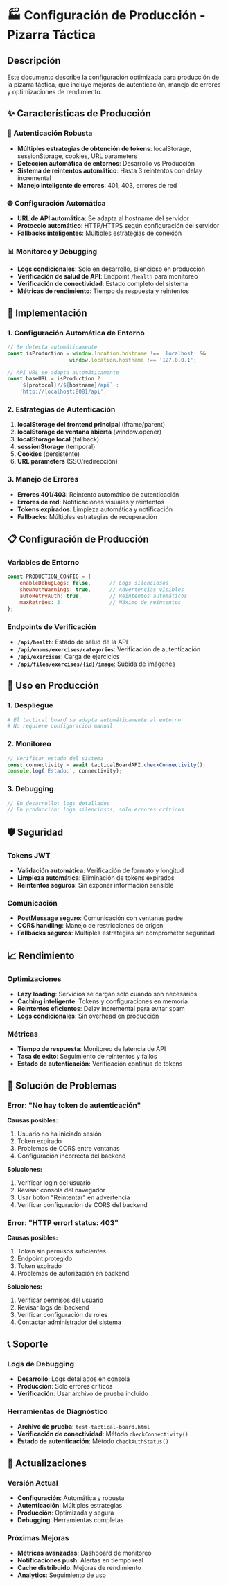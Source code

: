 # 🏭 Configuración de Producción - Pizarra Táctica

## Descripción

Este documento describe la configuración optimizada para producción de la pizarra táctica, que incluye mejoras de autenticación, manejo de errores y optimizaciones de rendimiento.

## ✨ Características de Producción

### 🔐 Autenticación Robusta
- **Múltiples estrategias de obtención de tokens**: localStorage, sessionStorage, cookies, URL parameters
- **Detección automática de entornos**: Desarrollo vs Producción
- **Sistema de reintentos automático**: Hasta 3 reintentos con delay incremental
- **Manejo inteligente de errores**: 401, 403, errores de red

### 🌐 Configuración Automática
- **URL de API automática**: Se adapta al hostname del servidor
- **Protocolo automático**: HTTP/HTTPS según configuración del servidor
- **Fallbacks inteligentes**: Múltiples estrategias de conexión

### 📊 Monitoreo y Debugging
- **Logs condicionales**: Solo en desarrollo, silencioso en producción
- **Verificación de salud de API**: Endpoint `/health` para monitoreo
- **Verificación de conectividad**: Estado completo del sistema
- **Métricas de rendimiento**: Tiempo de respuesta y reintentos

## 🚀 Implementación

### 1. **Configuración Automática de Entorno**

```javascript
// Se detecta automáticamente
const isProduction = window.location.hostname !== 'localhost' && 
                    window.location.hostname !== '127.0.0.1';

// API URL se adapta automáticamente
const baseURL = isProduction ? 
    `${protocol}//${hostname}/api` : 
    'http://localhost:8081/api';
```

### 2. **Estrategias de Autenticación**

1. **localStorage del frontend principal** (iframe/parent)
2. **localStorage de ventana abierta** (window.opener)
3. **localStorage local** (fallback)
4. **sessionStorage** (temporal)
5. **Cookies** (persistente)
6. **URL parameters** (SSO/redirección)

### 3. **Manejo de Errores**

- **Errores 401/403**: Reintento automático de autenticación
- **Errores de red**: Notificaciones visuales y reintentos
- **Tokens expirados**: Limpieza automática y notificación
- **Fallbacks**: Múltiples estrategias de recuperación

## 📋 Configuración de Producción

### Variables de Entorno

```javascript
const PRODUCTION_CONFIG = {
    enableDebugLogs: false,      // Logs silenciosos
    showAuthWarnings: true,      // Advertencias visibles
    autoRetryAuth: true,         // Reintentos automáticos
    maxRetries: 3                // Máximo de reintentos
};
```

### Endpoints de Verificación

- **`/api/health`**: Estado de salud de la API
- **`/api/enums/exercises/categories`**: Verificación de autenticación
- **`/api/exercises`**: Carga de ejercicios
- **`/api/files/exercises/{id}/image`**: Subida de imágenes

## 🔧 Uso en Producción

### 1. **Despliegue**

```bash
# El tactical board se adapta automáticamente al entorno
# No requiere configuración manual
```

### 2. **Monitoreo**

```javascript
// Verificar estado del sistema
const connectivity = await tacticalBoardAPI.checkConnectivity();
console.log('Estado:', connectivity);
```

### 3. **Debugging**

```javascript
// En desarrollo: logs detallados
// En producción: logs silenciosos, solo errores críticos
```

## 🛡️ Seguridad

### Tokens JWT
- **Validación automática**: Verificación de formato y longitud
- **Limpieza automática**: Eliminación de tokens expirados
- **Reintentos seguros**: Sin exponer información sensible

### Comunicación
- **PostMessage seguro**: Comunicación con ventanas padre
- **CORS handling**: Manejo de restricciones de origen
- **Fallbacks seguros**: Múltiples estrategias sin comprometer seguridad

## 📈 Rendimiento

### Optimizaciones
- **Lazy loading**: Servicios se cargan solo cuando son necesarios
- **Caching inteligente**: Tokens y configuraciones en memoria
- **Reintentos eficientes**: Delay incremental para evitar spam
- **Logs condicionales**: Sin overhead en producción

### Métricas
- **Tiempo de respuesta**: Monitoreo de latencia de API
- **Tasa de éxito**: Seguimiento de reintentos y fallos
- **Estado de autenticación**: Verificación continua de tokens

## 🚨 Solución de Problemas

### Error: "No hay token de autenticación"

**Causas posibles:**
1. Usuario no ha iniciado sesión
2. Token expirado
3. Problemas de CORS entre ventanas
4. Configuración incorrecta del backend

**Soluciones:**
1. Verificar login del usuario
2. Revisar consola del navegador
3. Usar botón "Reintentar" en advertencia
4. Verificar configuración de CORS del backend

### Error: "HTTP error! status: 403"

**Causas posibles:**
1. Token sin permisos suficientes
2. Endpoint protegido
3. Token expirado
4. Problemas de autorización en backend

**Soluciones:**
1. Verificar permisos del usuario
2. Revisar logs del backend
3. Verificar configuración de roles
4. Contactar administrador del sistema

## 📞 Soporte

### Logs de Debugging
- **Desarrollo**: Logs detallados en consola
- **Producción**: Solo errores críticos
- **Verificación**: Usar archivo de prueba incluido

### Herramientas de Diagnóstico
- **Archivo de prueba**: `test-tactical-board.html`
- **Verificación de conectividad**: Método `checkConnectivity()`
- **Estado de autenticación**: Método `checkAuthStatus()`

## 🔄 Actualizaciones

### Versión Actual
- **Configuración**: Automática y robusta
- **Autenticación**: Múltiples estrategias
- **Producción**: Optimizada y segura
- **Debugging**: Herramientas completas

### Próximas Mejoras
- **Métricas avanzadas**: Dashboard de monitoreo
- **Notificaciones push**: Alertas en tiempo real
- **Cache distribuido**: Mejoras de rendimiento
- **Analytics**: Seguimiento de uso
